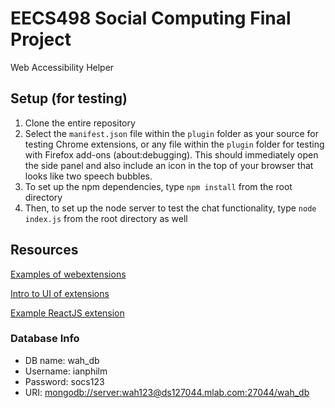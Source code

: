 # EECS498 Social Computing Final Project
Web Accessibility Helper

## Setup (for testing)
1. Clone the entire repository
2. Select the `manifest.json` file within the `plugin` folder as your source for testing Chrome extensions, or any file within the `plugin` folder for testing with Firefox add-ons (about:debugging). This should immediately open the side panel and also include an icon in the top of your browser that looks like two speech bubbles.
3. To set up the npm dependencies, type `npm install` from the root directory
4. Then, to set up the node server to test the chat functionality, type `node index.js` from the root directory as well


## Resources
[Examples of webextensions](https://github.com/mdn/webextensions-examples)

[Intro to UI of extensions](https://developer.mozilla.org/en-US/Add-ons/WebExtensions/user_interface)

[Example ReactJS extension](https://github.com/avbhatt/tabs)

### Database Info
- DB name: wah_db
- Username: ianphilm
- Password: socs123
- URI: [mongodb://server:wah123@ds127044.mlab.com:27044/wah_db](https://mlab.com/databases/wah_db/collections/)
